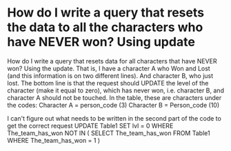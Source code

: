 
# How do I write a query that resets the data to all the characters who have NEVER won? Using update

How do I write a query that resets data for all characters that have NEVER won? Using the update.
That is, I have a character A who Won and Lost (and this information is on two different lines). And character B, who just lost. The bottom line is that the request should UPDATE the level of the character (make it equal to zero), which has never won, i.e. character B, and character A should not be touched.
In the table, these are characters under the codes:
Character A = person_code (3)
Character B = Person_code (10)

I can't figure out what needs to be written in the second part of the code to get the correct request
UPDATE Table1
SET lvl = 0
WHERE The_team_has_won NOT IN (
    SELECT
        The_team_has_won
    FROM Table1
    WHERE The_team_has_won = 1
)


        